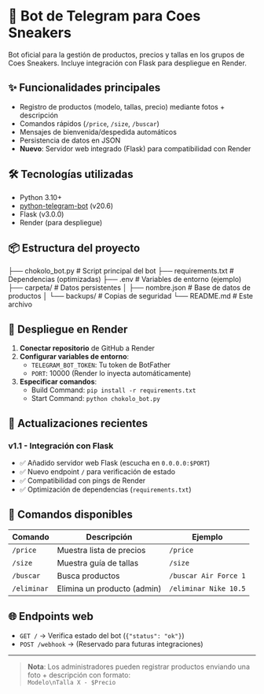 # 🤖 Bot de Telegram para Coes Sneakers

Bot oficial para la gestión de productos, precios y tallas en los grupos de Coes Sneakers. Incluye integración con Flask para despliegue en Render.

## ✨ Funcionalidades principales
- Registro de productos (modelo, tallas, precio) mediante fotos + descripción
- Comandos rápidos (`/price`, `/size`, `/buscar`)
- Mensajes de bienvenida/despedida automáticos
- Persistencia de datos en JSON
- **Nuevo**: Servidor web integrado (Flask) para compatibilidad con Render

## 🛠️ Tecnologías utilizadas
- Python 3.10+
- [python-telegram-bot](https://python-telegram-bot.org/) (v20.6)
- Flask (v3.0.0)
- Render (para despliegue)

## 📦 Estructura del proyecto
├── chokolo_bot.py # Script principal del bot
├── requirements.txt # Dependencias (optimizadas)
├── .env # Variables de entorno (ejemplo)
├── carpeta/ # Datos persistentes
│ ├── nombre.json # Base de datos de productos
│ └── backups/ # Copias de seguridad
└── README.md # Este archivo

## 🚀 Despliegue en Render
1. **Conectar repositorio** de GitHub a Render
2. **Configurar variables de entorno**:
   - `TELEGRAM_BOT_TOKEN`: Tu token de BotFather
   - `PORT`: 10000 (Render lo inyecta automáticamente)
3. **Especificar comandos**:
   - Build Command: `pip install -r requirements.txt`
   - Start Command: `python chokolo_bot.py`

## 🔄 Actualizaciones recientes
### v1.1 - Integración con Flask
- ✅ Añadido servidor web Flask (escucha en `0.0.0.0:$PORT`)
- ✅ Nuevo endpoint `/` para verificación de estado
- ✅ Compatibilidad con pings de Render
- ✅ Optimización de dependencias (`requirements.txt`)

## 📌 Comandos disponibles
| Comando       | Descripción                          | Ejemplo               |
|---------------|--------------------------------------|-----------------------|
| `/price`      | Muestra lista de precios            | `/price`              |
| `/size`       | Muestra guía de tallas              | `/size`               |
| `/buscar`     | Busca productos                     | `/buscar Air Force 1` |
| `/eliminar`   | Elimina un producto (admin)         | `/eliminar Nike 10.5` |

## 🌐 Endpoints web
- `GET /` → Verifica estado del bot (`{"status": "ok"}`)
- `POST /webhook` → (Reservado para futuras integraciones)

---

> **Nota**: Los administradores pueden registrar productos enviando una foto + descripción con formato:  
> `Modelo\nTalla X - $Precio`